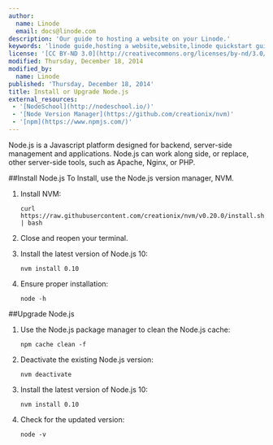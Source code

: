 ```yaml
---
author:
  name: Linode
  email: docs@linode.com
description: 'Our guide to hosting a website on your Linode.'
keywords: 'linode guide,hosting a website,website,linode quickstart guide'
license: '[CC BY-ND 3.0](http://creativecommons.org/licenses/by-nd/3.0/us/)'
modified: Thursday, December 18, 2014
modified_by:
  name: Linode
published: 'Thursday, December 18, 2014'
title: Install or Upgrade Node.js
external_resources:
 - '[NodeSchool](http://nodeschool.io/)'
 - '[Node Version Manager](https://github.com/creationix/nvm)'
 - '[npm](https://www.npmjs.com/)'
---
```


Node.js is a Javascript platform designed for backend, server-side management and applications. Node.js can work along side, or replace, other server-side tools, such as Apache, Nginx, or PHP.

##Install Node.js
To Install, use the Node.js version manager, NVM.

1.  Install NVM:

        curl https://raw.githubusercontent.com/creationix/nvm/v0.20.0/install.sh | bash

2.  Close and reopen your terminal.  

3.  Install the latest version of Node.js 10:

        nvm install 0.10

4.  Ensure proper installation:

        node -h
        
##Upgrade Node.js

1.  Use the Node.js package manager to clean the Node.js cache:

        npm cache clean -f

2.  Deactivate the existing Node.js version:

        nvm deactivate

3.  Install the latest version of Node.js 10:

        nvm install 0.10

4.  Check for the updated version:

        node -v

